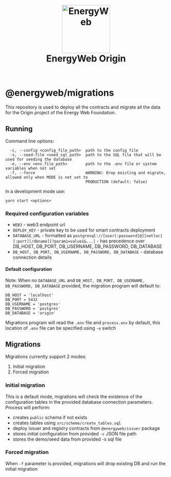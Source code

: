 <h1 align="center">
  <br>
  <a href="https://www.energyweb.org/"><img src="https://www.energyweb.org/wp-content/uploads/2019/04/logo-brand.png" alt="EnergyWeb" width="150"></a>
  <br>
  EnergyWeb Origin
  <br>
  <br>
</h1>

# @energyweb/migrations

This repository is used to deploy all the contracts and migrate all the data for the Origin project of the Energy Web Foundation.

## Running

Command line options:

```
  -c, --config <config_file_path>  path to the config file
  -s, --seed-file <seed_sql_path>  path to the SQL file that will be used for seeding the database
  -e, --env <env_file_path>        path to the .env file or system variables when not set
  -f, --force                      WARNING: Drop existing and migrate, allowed only when MODE is not set to
                                   PRODUCTION (default: false)
```

In a development mode use:

```
yarn start <options>
```

### Required configuration variables

-   `WEB3` - web3 endpoint url
-   `DEPLOY_KEY` - private key to be used for smart contracts deployment
-   `DATABASE_URL` - formatted as `postgresql://[user[:password]@][netloc][:port][/dbname][?param1=value1&...]` - has precedence over DB_HOST, DB_PORT, DB_USERNAME, DB_PASSWORD, DB_DATABASE
-   `DB_HOST, DB_PORT, DB_USERNAME, DB_PASSWORD, DB_DATABASE` - database connection details

#### Default configuration

Note: When no `DATABASE_URL` and `DB_HOST, DB_PORT, DB_USERNAME, DB_PASSWORD, DB_DATABASE` provided, the migration program will default to:

```
DB_HOST = 'localhost'
DB_PORT = 5432
DB_USERNAME = 'postgres'
DB_PASSWORD = 'postgres'
DB_DATABASE = 'origin'
```

Migrations program will read the `.env` file and `process.env` by default, this location of `.env` file can be specified using `-e` switch

## Migrations

Migrations currently support 2 modes:

1. Initial migration
2. Forced migration

### Initial migration

This is a default mode, migrations will check the existence of the configuration tables in the provided database connection parameters. Process will perform:

-   creates `public` schema if not exists
-   creates tables using `src/scheme/create_tables.sql`
-   deploy issuer and registry contracts from `@energyweb/issuer` package
-   stores initial configuration from provided `-c` JSON file path
-   stores the demo/seed data from provided -s sql file

### Forced migration

When `-f` parameter is provided, migrations will drop existing DB and run the initial migration
